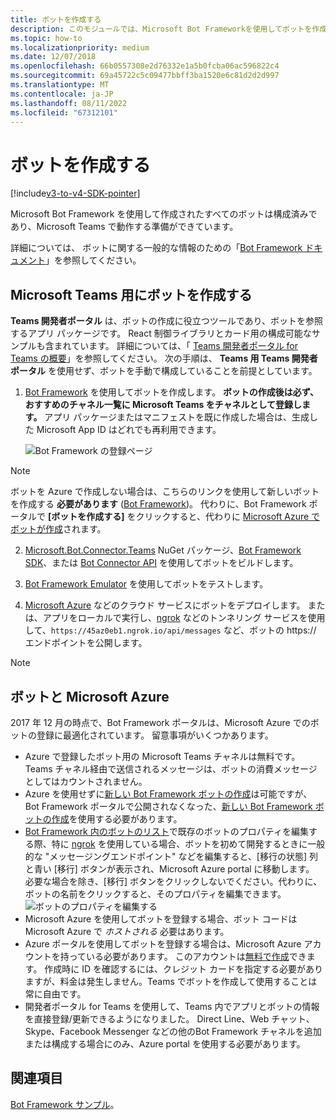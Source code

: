 ```yaml
---
title: ボットを作成する
description: このモジュールでは、Microsoft Bot Frameworkを使用してボットを作成し、Microsoft Teams で作業する準備をする方法について説明します
ms.topic: how-to
ms.localizationpriority: medium
ms.date: 12/07/2018
ms.openlocfilehash: 66b0557308e2d76332e1a5b0fcba06ac596822c4
ms.sourcegitcommit: 69a45722c5c09477bbff3ba1520e6c81d2d2d997
ms.translationtype: MT
ms.contentlocale: ja-JP
ms.lasthandoff: 08/11/2022
ms.locfileid: "67312101"
---
```

# <a name="create-a-bot"></a>ボットを作成する

[!include[v3-to-v4-SDK-pointer](~/includes/v3-to-v4-pointer-bots.md)]

Microsoft Bot Framework を使用して作成されたすべてのボットは構成済みであり、Microsoft Teams で動作する準備ができています。

詳細については、 ボットに関する一般的な情報のための「[Bot Framework ドキュメント](/azure/bot-service/?view=azure-bot-service-3.0&preserve-view=true)」を参照してください。

## <a name="create-a-bot-for-microsoft-teams"></a>Microsoft Teams 用にボットを作成する

**Teams 開発者ポータル** は、ボットの作成に役立つツールであり、ボットを参照するアプリ パッケージです。 React 制御ライブラリとカード用の構成可能なサンプルも含まれています。 詳細については、「 [Teams 開発者ポータル for Teams の概要](~/concepts/build-and-test/teams-developer-portal.md)」を参照してください。 次の手順は、 **Teams 用 Teams 開発者ポータル** を使用せず、ボットを手動で構成していることを前提としています。

1. [Bot Framework](https://dev.botframework.com/bots/new) を使用してボットを作成します。 **ボットの作成後は必ず、おすすめのチャネル一覧に Microsoft Teams をチャネルとして登録します。** アプリ パッケージまたはマニフェストを既に作成した場合は、生成した Microsoft App ID はどれでも再利用できます。

   ![Bot Framework の登録ページ](~/assets/images/bots/bfregister.png)

> [!NOTE]
> ボットを Azure で作成しない場合は、こちらのリンクを使用して新しいボットを作成する **必要があります** ([Bot Framework](https://dev.botframework.com/bots/new))。 代わりに、Bot Framework ポータルで **[ボットを作成する]** をクリックすると、代わりに [Microsoft Azure でボットが作成](#bots-and-microsoft-azure)されます。

2. [Microsoft.Bot.Connector.Teams](https://www.nuget.org/packages/Microsoft.Bot.Connector.Teams) NuGet パッケージ、[Bot Framework SDK](https://github.com/microsoft/botframework-sdk)、または [Bot Connector API](/bot-framework/rest-api/bot-framework-rest-connector-api-reference) を使用してボットをビルドします。

3. [Bot Framework Emulator](/bot-framework/debug-bots-emulator) を使用してボットをテストします。

4. [Microsoft Azure](https://azure.microsoft.com/) などのクラウド サービスにボットをデプロイします。 または、アプリをローカルで実行し、[ngrok](https://ngrok.com) などのトンネリング サービスを使用して、`https://45az0eb1.ngrok.io/api/messages` など、ボットの https:// エンドポイントを公開します。

> [!NOTE]
>
> ## <a name="bots-and-microsoft-azure"></a>ボットと Microsoft Azure
>
> 2017 年 12 月の時点で、Bot Framework ポータルは、Microsoft Azure でのボットの登録に最適化されています。 留意事項がいくつかあります。
>
> * Azure で登録したボット用の Microsoft Teams チャネルは無料です。 Teams チャネル経由で送信されるメッセージは、ボットの消費メッセージとしてはカウントされません。
> * Azure を使用せずに[新しい Bot Framework ボットの作成](https://dev.botframework.com/bots/new)は可能ですが、Bot Framework ポータルで公開されなくなった、[新しい Bot Framework ボットの作成](https://dev.botframework.com/bots/new)を使用する必要があります。
> * [Bot Framework 内のボットのリスト](https://dev.botframework.com/bots)で既存のボットのプロパティを編集する際、特に [ngrok](https://ngrok.com) を使用している場合、ボットを初めて開発するときに一般的な "メッセージングエンドポイント" などを編集すると、[移行の状態] 列と青い [移行] ボタンが表示され、Microsoft Azure portal に移動します。 必要な場合を除き、[移行] ボタンをクリックしないでください。代わりに、ボットの名前をクリックすると、そのプロパティを編集できます。</br>
   ![ボットのプロパティを編集する](~/assets/images/bots/bf-migrate-bot-to-azure.png)
> * Microsoft Azure を使用してボットを登録する場合、ボット コードは Microsoft Azure で *ホストされる* 必要はあります。
> * Azure ポータルを使用してボットを登録する場合は、Microsoft Azure アカウントを持っている必要があります。 このアカウントは[無料で作成](https://azure.microsoft.com/free/)できます。 作成時に ID を確認するには、クレジット カードを指定する必要がありますが、料金は発生しません。Teams でボットを作成して使用することは常に自由です。
> * 開発者ポータル for Teams を使用して、Teams 内でアプリとボットの情報を直接登録/更新できるようになりました。 Direct Line、Web チャット、Skype、Facebook Messenger などの他のBot Framework チャネルを追加または構成する場合にのみ、Azure portal を使用する必要があります。

## <a name="see-also"></a>関連項目

[Bot Framework サンプル](https://github.com/Microsoft/BotBuilder-Samples/blob/master/README.md)。
